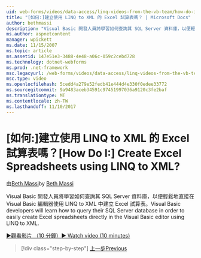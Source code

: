 ```yaml
---
uid: web-forms/videos/data-access/linq-videos-from-the-vb-team/how-do-i-create-excel-spreadsheets-using-linq-to-xml
title: "[如何:]建立使用 LINQ to XML 的 Excel 試算表嗎？ | Microsoft Docs"
author: bethmassi
description: "Visual Basic 開發人員將學習如何查詢其 SQL Server 資料庫，以便輕鬆地建立 Excel 試算表直接在 Visual Basic 編輯器中我們..."
ms.author: aspnetcontent
manager: wpickett
ms.date: 11/15/2007
ms.topic: article
ms.assetid: 147e51e3-3488-4e48-a06c-059c2cebd728
ms.technology: dotnet-webforms
ms.prod: .net-framework
msc.legacyurl: /web-forms/videos/data-access/linq-videos-from-the-vb-team/how-do-i-create-excel-spreadsheets-using-linq-to-xml
msc.type: video
ms.openlocfilehash: 5cedd4a279e52fedb41e444d4e330f0edee33772
ms.sourcegitcommit: 9a9483aceb34591c97451997036a9120c3fe2baf
ms.translationtype: MT
ms.contentlocale: zh-TW
ms.lasthandoff: 11/10/2017
---
```

<a name="how-do-i-create-excel-spreadsheets-using-linq-to-xml"></a><span data-ttu-id="f71bc-104">[如何:]建立使用 LINQ to XML 的 Excel 試算表嗎？</span><span class="sxs-lookup"><span data-stu-id="f71bc-104">[How Do I:] Create Excel Spreadsheets using LINQ to XML?</span></span>
====================
<span data-ttu-id="f71bc-105">由[Beth Massi](https://github.com/bethmassi)</span><span class="sxs-lookup"><span data-stu-id="f71bc-105">by [Beth Massi](https://github.com/bethmassi)</span></span>

<span data-ttu-id="f71bc-106">Visual Basic 開發人員將學習如何查詢其 SQL Server 資料庫，以便輕鬆地直接在 Visual Basic 編輯器使用 LINQ to XML 中建立 Excel 試算表。</span><span class="sxs-lookup"><span data-stu-id="f71bc-106">Visual Basic developers will learn how to query their SQL Server database in order to easily create Excel spreadsheets directly in the Visual Basic editor using LINQ to XML.</span></span>

[<span data-ttu-id="f71bc-107">&#9654;觀看影片 （10 分鐘）</span><span class="sxs-lookup"><span data-stu-id="f71bc-107">&#9654; Watch video (10 minutes)</span></span>](https://channel9.msdn.com/Blogs/ASP-NET-Site-Videos/how-do-i-create-excel-spreadsheets-using-linq-to-xml)

>[!div class="step-by-step"]
[<span data-ttu-id="f71bc-108">上一步</span><span class="sxs-lookup"><span data-stu-id="f71bc-108">Previous</span></span>](how-do-i-create-xml-documents-from-sql-data.md)
